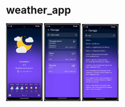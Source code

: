 # weather_app


<p float="left">
  <img src="./git_images/1.jpg" width="100" />
  <img src="./git_images/2.jpg" width="100" /> 
  <img src="./git_images/3.jpg" width="100" />
</p>
